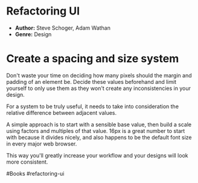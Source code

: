 # Refactoring UI
- **Author:** Steve Schoger, Adam Wathan
- **Genre:** Design

# Create a spacing and size system
Don't waste your time on deciding how many pixels should the margin and padding of an element be. Decide these values beforehand and limit yourself to only use them as they won't create any inconsistencies in your design.

For a system to be truly useful, it needs to take into consideration the relative
difference between adjacent values.

A simple approach is to start with a sensible base value, then build a scale
using factors and multiples of that value. 16px is a great number to start with because it divides nicely, and also happens to be the default font size in every major web browser.

This way you'll greatly increase your workflow and your designs will look more consistent.

#Books #refactoring-ui 